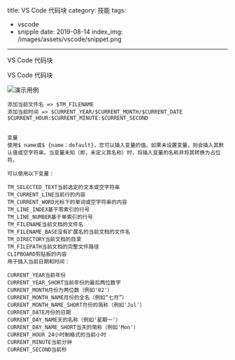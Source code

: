 title: VS Code 代码块
category: 技能
tags: 
  - vscode
  - snipple
date: 2019-08-14
index_img: /images/assets/vscode/snippet.png

---

VS Code 代码块

<!--more-->

<!--
 * @Author: 柯军
 * @Date: 2019-08-14 18:29:41
 * @Description: 
 -->
VS Code 代码块

![演示用例](/images/assets/vscode/snippet.png)

```
添加当前文件名 => $TM_FILENAME
添加当前时间 => $CURRENT_YEAR/$CURRENT_MONTH/$CURRENT_DATE $CURRENT_HOUR:$CURRENT_MINUTE:$CURRENT_SECOND


变量
使用$ name或$ {name：default}，您可以插入变量的值。如果未设置变量，则会插入其默认值或空字符串。当变量未知（即，未定义其名称）时，将插入变量的名称并将其转换为占位符。

可以使用以下变量：

TM_SELECTED_TEXT当前选定的文本或空字符串
TM_CURRENT_LINE当前行的内容
TM_CURRENT_WORD光标下的单词或空字符串的内容
TM_LINE_INDEX基于零索引的行号
TM_LINE_NUMBER基于单索引的行号
TM_FILENAME当前文档的文件名
TM_FILENAME_BASE没有扩展名的当前文档的文件名
TM_DIRECTORY当前文档的目录
TM_FILEPATH当前文档的完整文件路径
CLIPBOARD剪贴板的内容
用于插入当前日期和时间：

CURRENT_YEAR当前年份
CURRENT_YEAR_SHORT当前年份的最后两位数字
CURRENT_MONTH月份为两位数（例如'02'）
CURRENT_MONTH_NAME月份的全名（例如“七月”）
CURRENT_MONTH_NAME_SHORT月份的简称（例如'Jul'）
CURRENT_DATE月份的日期
CURRENT_DAY_NAME天的名称（例如'星期一'）
CURRENT_DAY_NAME_SHORT当天的简称（例如'Mon'）
CURRENT_HOUR 24小时制格式的当前小时
CURRENT_MINUTE当前分钟
CURRENT_SECOND当前秒
```